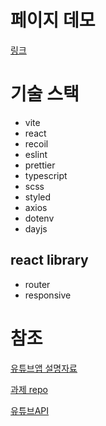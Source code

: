 # 페이지 데모
[링크](https://bejewelled-meringue-fd3712.netlify.app/)

# 기술 스택

- vite
- react
- recoil
- eslint
- prettier
- typescript
- scss
- styled
- axios
- dotenv
- dayjs

## react library

- router
- responsive

# 참조

[유튜브앱 설명자료](https://docs.google.com/document/d/1vHlO8lgIo1oXBYiecpE8TbG2tHnr3Hmv25UxK_7a5_g/edit#)

[과제 repo](https://github.com/KDT1-FE/KDT-Youtube)

[유튜브API](https://console.cloud.google.com)
